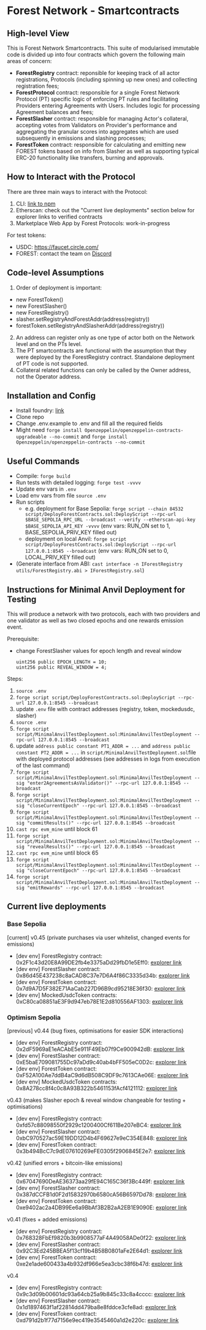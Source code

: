 # Forest Network - Smartcontracts
## High-level View
This is Forest Network Smartcontracts. This suite of modularised immutable code is divided up into four contracts which govern the following main areas of concern:
- **ForestRegistry** contract: reponsible for keeping track of all actor registrations, Protocols (including spinning up new ones) and collecting registration fees;
- **ForestProtocol** contract: responsible for a single Forest Network Protocol (PT) specific logic of enforcing PT rules and facilitating Providers entering Agreements with Users. Includes logic for processing Agreement balances and fees;
- **ForestSlasher** contract: responsible for managing Actor's collateral, accepting votes from Validators on Provider's performance and aggregating the granular scores into aggregates which are used subsequently in emissions and slashing processes; 
- **ForestToken** contract: responsible for calculating and emitting new FOREST tokens based on info from Slasher as well as supporting typical ERC-20 functionality like transfers, burning and approvals.

## How to Interact with the Protocol
There are three main ways to interact with the Protocol:
1. CLI: [link to npm](https://www.npmjs.com/package/@forest-protocols/cli)
2. Etherscan: check out the "Current live deployments" section below for explorer links to verified contracts
3. Marketplace Web App by Forest Protocols: work-in-progress

For test tokens:
- USDC: https://faucet.circle.com/
- FOREST: contact the team on [Discord](https://discord.gg/HWm96wKzWV)

## Code-level Assumptions
1. Order of deployment is important:
- new ForestToken()
- new ForestSlasher()
- new ForestRegistry() 
- slasher.setRegistryAndForestAddr(address(registry)) 
- forestToken.setRegistryAndSlasherAddr(address(registry))
2. An address can register only as one type of actor both on the Network level and on the PTs level.
3. The PT smartcontracts are functional with the assumption that they were deployed by the ForestRegistry contract. Standalone deployment of PT code is not supported.
4. Collateral related functions can only be called by the Owner address, not the Operator address.

## Installation and Config

- Install foundry: [link](https://book.getfoundry.sh/getting-started/installation)
- Clone repo
- Change .env.example to .env and fill all the required fields
- Might need `forge install Openzeppelin/openzeppelin-contracts-upgradeable --no-commit` and `forge install Openzeppelin/openzeppelin-contracts --no-commit`

## Useful Commands

- Compile: `forge build`
- Run tests with detailed logging: `forge test -vvvv`
- Update env vars in `.env`
- Load env vars from file `source .env`
- Run scripts 
    - e.g. deployment for Base Sepolia: `forge script --chain 84532 script/DeployForestContracts.sol:DeployScript --rpc-url $BASE_SEPOLIA_RPC_URL --broadcast --verify --etherscan-api-key $BASE_SEPOLIA_API_KEY -vvvv` (env vars: RUN_ON set to 1, BASE_SEPOLIA_PRIV_KEY filled out)
    - deployment on local Anvil: `forge script script/DeployForestContracts.sol:DeployScript --rpc-url 127.0.0.1:8545 --broadcast` (env vars: RUN_ON set to 0, LOCAL_PRIV_KEY filled out)
- (Generate interface from ABI: `cast interface -n IForestRegistry utils/ForestRegistry.abi > IForestRegistry.sol`)

## Instructions for Minimal Anvil Deployment for Testing

This will produce a network with two protocols, each with two providers and one validator as well as two closed epochs and one rewards emission event.

Prerequisite:
* change ForestSlasher values for epoch length and reveal window
    ```
    uint256 public EPOCH_LENGTH = 10; 
    uint256 public REVEAL_WINDOW = 4; 
    ```

Steps:

1. `source .env` 
2. `forge script script/DeployForestContracts.sol:DeployScript --rpc-url 127.0.0.1:8545 --broadcast`
3. update `.env` file with contract addresses (registry, token, mockedusdc, slasher) 
4. `source .env` 
5. `forge script script/MinimalAnvilTestDeployment.sol:MinimalAnvilTestDeployment --rpc-url 127.0.0.1:8545 --broadcast`
6. update `address public constant PT1_ADDR = ...` and `address public constant PT2_ADDR = ...` in `script/MinimalAnvilTestDeployment.sol`file with deployed protocol addresses (see addresses in logs from execution of the last command)
7. `forge script script/MinimalAnvilTestDeployment.sol:MinimalAnvilTestDeployment --sig "enter2AgreementsAsValidator()" --rpc-url 127.0.0.1:8545 --broadcast`
8. `forge script script/MinimalAnvilTestDeployment.sol:MinimalAnvilTestDeployment --sig "closeCurrentEpoch" --rpc-url 127.0.0.1:8545 --broadcast`
9. `forge script script/MinimalAnvilTestDeployment.sol:MinimalAnvilTestDeployment --sig "commitResults()" --rpc-url 127.0.0.1:8545 --broadcast`
10. `cast rpc evm_mine` until block 61 
11. `forge script script/MinimalAnvilTestDeployment.sol:MinimalAnvilTestDeployment --sig "revealResults()" --rpc-url 127.0.0.1:8545 --broadcast`
12. `cast rpc evm_mine` until block 65
13. `forge script script/MinimalAnvilTestDeployment.sol:MinimalAnvilTestDeployment --sig "closeCurrentEpoch" --rpc-url 127.0.0.1:8545 --broadcast`
14. `forge script script/MinimalAnvilTestDeployment.sol:MinimalAnvilTestDeployment --sig "emitRewards" --rpc-url 127.0.0.1:8545 --broadcast`

## Current live deployments

### Base Sepolia

[current] 
v0.45 (private purchases via user whitelist, changed events for emissions)
- [dev env] ForestRegistry contract: 0x2F1c43d20E8A99DE2fb4e3375aDd29fbD1e5Eff0: [explorer link](https://sepolia.basescan.org/address/0x2F1c43d20E8A99DE2fb4e3375aDd29fbD1e5Eff0)
- [dev env] ForestSlasher contract: 0x86d45E437238c8aCAD8C37e7D6A4f86C3335d34b: [explorer link](https://sepolia.basescan.org/address/0x86d45E437238c8aCAD8C37e7D6A4f86C3335d34b)
- [dev env] ForestToken contract: 0x7d9A7D5F382E71AaCab227D96B9cd95218E36f30: [explorer link](https://sepolia.basescan.org/address/0x7d9A7D5F382E71AaCab227D96B9cd95218E36f30)
- [dev env] MockedUsdcToken contracts: 0xC80ca08851aE3F9d947eb78E1E2d810556AF1303: [explorer link](https://sepolia.basescan.org/address/0xC80ca08851aE3F9d947eb78E1E2d810556AF1303)

### Optimism Sepolia

[previous]
v0.44 (bug fixes, optimisations for easier SDK interactions)
- [dev env] ForestRegistry contract: 0x2dF5969aE1eACAbE5e911F49Eb07f9Ce900942dB: [explorer link](https://sepolia-optimism.etherscan.io/address/0x2dF5969aE1eACAbE5e911F49Eb07f9Ce900942dB)
- [dev env] ForestSlasher contract: 0xE5baE709081755Dc97aDd9c40ab4bFF505eC0D2c: [explorer link](https://sepolia-optimism.etherscan.io/address/0xE5baE709081755Dc97aDd9c40ab4bFF505eC0D2c)
- [dev env] ForestToken contract: 0xF52A100Ae7ddB4aC9d6dB508C9DF9c7613CAe06E: [explorer link](https://sepolia-optimism.etherscan.io/address/0xF52A100Ae7ddB4aC9d6dB508C9DF9c7613CAe06E)
- [dev env] MockedUsdcToken contracts: 0x8A278cc8f4c0c8A93B322b5461153fAcf4121112: [explorer link](https://sepolia-optimism.etherscan.io/address/0x8A278cc8f4c0c8A93B322b5461153fAcf4121112)

v0.43 (makes Slasher epoch & reveal window changeable for testing + optimisations)
- [dev env] ForestRegistry contract: 0xfd57c88098550f2929c1200400Cf611Be207eBC4: [explorer link](https://sepolia-optimism.etherscan.io/address/0xfd57c88098550f2929c1200400Cf611Be207eBC4)
- [dev env] ForestSlasher contract: 0xbC970527ac59E19DD12D4b4F69627e9eC354E848: [explorer link](https://sepolia-optimism.etherscan.io/address/0xbC970527ac59E19DD12D4b4F69627e9eC354E848)
- [dev env] ForestToken contract: 0x3b494BcC7c9dE07610269eFE0305f2906845E2e7: [explorer link](https://sepolia-optimism.etherscan.io/address/0x3b494BcC7c9dE07610269eFE0305f2906845E2e7)

v0.42 (unified errors + bitcoin-like emissions)

- [dev env] ForestRegistry contract: 0x67047690DeAE36373aa29fE94C165C36f3Bc449f: [explorer link](https://sepolia-optimism.etherscan.io/address/0x67047690DeAE36373aa29fE94C165C36f3Bc449f)
- [dev env] ForestSlasher contract: 0x387dCCFB1d0F2d15832970b6580cA56B6597Dd78: [explorer link](https://sepolia-optimism.etherscan.io/address/0x387dCCFB1d0F2d15832970b6580cA56B6597Dd78)
- [dev env] ForestToken contract: 0xe9402ac2a4DB99Ee6a9BbAf3B2B2aA2EB1E9090E: [explorer link](https://sepolia-optimism.etherscan.io/address/0xe9402ac2a4DB99Ee6a9BbAf3B2B2aA2EB1E9090E)

v0.41 (fixes + added emissions)

- [dev env] ForestRegistry contract: 0x768328FbEf9820b3b9908577aF4A49058ADe0f22: [explorer link](https://sepolia-optimism.etherscan.io/address/0x768328FbEf9820b3b9908577aF4A49058ADe0f22)
- [dev env] ForestSlasher contract: 0x92C3Ed245BBEA5f13cf19b4B58B0801aFe2E64d1: [explorer link](https://sepolia-optimism.etherscan.io/address/0x92C3Ed245BBEA5f13cf19b4B58B0801aFe2E64d1)
- [dev env] ForestToken contract: 0xe2e1ade600433a4b932df966e5ea3cbc38f6b47d: [explorer link](https://sepolia-optimism.etherscan.io/address/0xe2e1ade600433a4b932df966e5ea3cbc38f6b47d)

v0.4 

- [dev env] ForestRegistry contract: 0x9c3d09b00601dc93a64cb25a9b845c33c8a4cccc: [explorer link](https://sepolia-optimism.etherscan.io/address/0x9c3d09b00601dc93a64cb25a9b845c33c8a4cccc)
- [dev env] ForestSlasher contract: 0x1d1897463f1af22814dd479ba8e8fddce3cfe8ad: [explorer link](https://sepolia-optimism.etherscan.io/address/0x1d1897463f1af22814dd479ba8e8fddce3cfe8ad)
- [dev env] ForestToken contract: 0xd791d2b1f77d7156e9ec419e3545460a1d2e220c: [explorer link](https://sepolia-optimism.etherscan.io/address/0xd791d2b1f77d7156e9ec419e3545460a1d2e220c)
